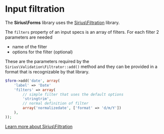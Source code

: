 # Input filtration

The **Sirius\Forms** library uses the [Sirius\Filtration](http://github.com/siriusphp/filtration) library.

The `filters` property of an input specs is an array of filters. For each filter 2 parameters are needed

- name of the filter
- options for the filter (optional)

These are the parameters required by the `Sirius\Validation\Filtrator::add()` method and they can be provided in a format that is recognizable by that library.

```php
$form->add('date', array(
    'label' => 'Date'
	'filters' => array(
		// simple filter that uses the default options
		'stringtrim',
		// normal definition of filter
		array('normalizedate', ['format' => 'd/m/Y'])
	),
));

```

[Learn more about Sirius\Filtration](http://github.com/siriusphp/filtration)